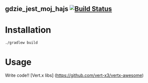 gdzie_jest_moj_hajs [![Build Status](https://travis-ci.org/kamrar/gdzie_jest_moj_hajs.svg?branch=master)](https://travis-ci.org/kamrar/gdzie_jest_moj_hajs)
------------

# Installation

```
./gradlew build
```

# Usage

Write code!!
[Vert.x libs] (https://github.com/vert-x3/vertx-awesome)
